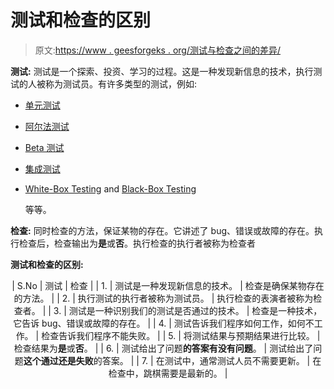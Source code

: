# 测试和检查的区别

> 原文:[https://www . geesforgeks . org/测试与检查之间的差异/](https://www.geeksforgeeks.org/difference-between-testing-vs-checking/)

**测试:**
测试是一个探索、投资、学习的过程。这是一种发现新信息的技术，执行测试的人被称为测试员。有许多类型的测试，例如:

*   [单元测试](https://www.geeksforgeeks.org/unit-testing-software-testing/)
*   [阿尔法测试](https://www.geeksforgeeks.org/alpha-testing-software-testing/)
*   [Beta 测试](https://www.geeksforgeeks.org/beta-testing-software-testing/)
*   [集成测试](https://www.geeksforgeeks.org/software-engineering-integration-testing/)
*   [White-Box Testing](https://www.geeksforgeeks.org/software-engineering-white-box-testing/) and [Black-Box Testing](https://www.geeksforgeeks.org/software-engineering-black-box-testing/)

    等等。

**检查:**
同时检查的方法，保证某物的存在。它讲述了 bug、错误或故障的存在。执行检查后，检查输出为**是**或**否**。执行检查的执行者被称为检查者

**测试和检查的区别:**

<center>

| S.No | 测试 | 检查 |
| 1. | 测试是一种发现新信息的技术。 | 检查是确保某物存在的方法。 |
| 2. | 执行测试的执行者被称为测试员。 | 执行检查的表演者被称为检查者。 |
| 3. | 测试是一种识别我们的测试是否通过的技术。 | 检查是一种技术，它告诉 bug、错误或故障的存在。 |
| 4. | 测试告诉我们程序如何工作，如何不工作。 | 检查告诉我们程序不能失败。 |
| 5. | 将测试结果与预期结果进行比较。 | 检查结果为**是**或**否**。 |
| 6. | 测试给出了问题**的答案有没有问题**。 | 测试给出了问题**这个通过还是失败**的答案。 |
| 7. | 在测试中，通常测试人员不需要更新。 | 在检查中，跳棋需要是最新的。 |

</center>